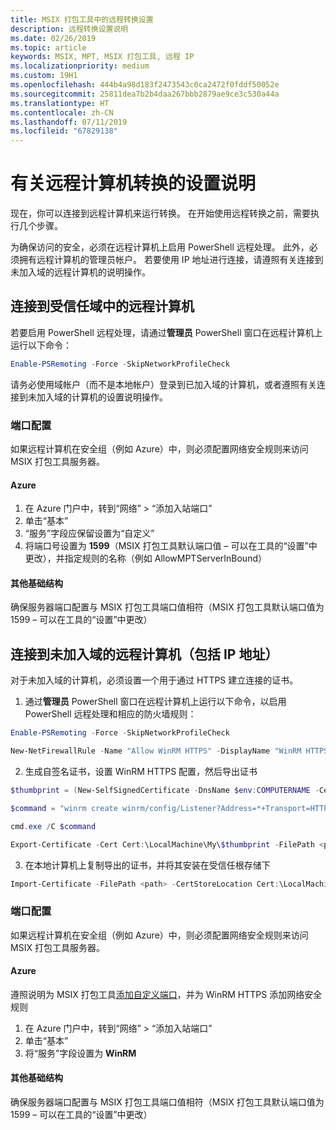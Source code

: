 ```yaml
---
title: MSIX 打包工具中的远程转换设置
description: 远程转换设置说明
ms.date: 02/26/2019
ms.topic: article
keywords: MSIX, MPT, MSIX 打包工具, 远程 IP
ms.localizationpriority: medium
ms.custom: 19H1
ms.openlocfilehash: 444b4a98d183f2473543c0ca2472f0fddf50052e
ms.sourcegitcommit: 25811dea7b2b4daa267bbb2879ae9ce3c530a44a
ms.translationtype: HT
ms.contentlocale: zh-CN
ms.lasthandoff: 07/11/2019
ms.locfileid: "67829138"
---
```

# <a name="setup-instructions-for-remote-machine-conversions"></a>有关远程计算机转换的设置说明 

现在，你可以连接到远程计算机来运行转换。 在开始使用远程转换之前，需要执行几个步骤。  

为确保访问的安全，必须在远程计算机上启用 PowerShell 远程处理。 此外，必须拥有远程计算机的管理员帐户。  若要使用 IP 地址进行连接，请遵照有关连接到未加入域的远程计算机的说明操作。 

## <a name="connecting-to-a-remote-machine-in-a-trusted-domain"></a>连接到受信任域中的远程计算机 

若要启用 PowerShell 远程处理，请通过**管理员** PowerShell 窗口在远程计算机上运行以下命令： 

``` PowerShell
Enable-PSRemoting -Force -SkipNetworkProfileCheck 
```

请务必使用域帐户（而不是本地帐户）登录到已加入域的计算机，或者遵照有关连接到未加入域的计算机的设置说明操作。 

### <a name="port-configuration"></a>端口配置 

如果远程计算机在安全组（例如 Azure）中，则必须配置网络安全规则来访问 MSIX 打包工具服务器。  

#### <a name="azure"></a>Azure 

1. 在 Azure 门户中，转到“网络” > “添加入站端口”   
2. 单击“基本” 
3. “服务”字段应保留设置为“自定义” 
4. 将端口号设置为 **1599**（MSIX 打包工具默认端口值 – 可以在工具的“设置”中更改），并指定规则的名称（例如 AllowMPTServerInBound） 

#### <a name="other-infrastructure"></a>其他基础结构 

确保服务器端口配置与 MSIX 打包工具端口值相符（MSIX 打包工具默认端口值为 1599 – 可以在工具的“设置”中更改） 

## <a name="connecting-to-a-non-domain-joined-remote-machineincludes-ip-addresses"></a>连接到未加入域的远程计算机（包括 IP 地址） 

对于未加入域的计算机，必须设置一个用于通过 HTTPS 建立连接的证书。 

1. 通过**管理员** PowerShell 窗口在远程计算机上运行以下命令，以启用 PowerShell 远程处理和相应的防火墙规则： 

``` PowerShell
Enable-PSRemoting -Force -SkipNetworkProfileCheck  

New-NetFirewallRule -Name "Allow WinRM HTTPS" -DisplayName "WinRM HTTPS" -Enabled  True -Profile Any -Action Allow -Direction Inbound -LocalPort 5986 -Protocol TCP 
```
 
2. 生成自签名证书，设置 WinRM HTTPS 配置，然后导出证书 

``` PowerShell
$thumbprint = (New-SelfSignedCertificate -DnsName $env:COMPUTERNAME -CertStoreLocation Cert:\LocalMachine\My -KeyExportPolicy NonExportable).Thumbprint 

$command = "winrm create winrm/config/Listener?Address=*+Transport=HTTPS @{Hostname=""$env:computername"";CertificateThumbprint=""$thumbprint""}" 

cmd.exe /C $command 

Export-Certificate -Cert Cert:\LocalMachine\My\$thumbprint -FilePath <path_to_cer_file> 
```

3. 在本地计算机上复制导出的证书，并将其安装在受信任根存储下 

``` PowerShell
Import-Certificate -FilePath <path> -CertStoreLocation Cert:\LocalMachine\Root 
``` 

### <a name="port-configuration"></a>端口配置 

如果远程计算机在安全组（例如 Azure）中，则必须配置网络安全规则来访问 MSIX 打包工具服务器。  

#### <a name="azure"></a>Azure 

遵照说明为 MSIX 打包工具[添加自定义端口](#azure)，并为 WinRM HTTPS 添加网络安全规则 

1. 在 Azure 门户中，转到“网络” > “添加入站端口”   
2. 单击“基本”  
3. 将“服务”字段设置为 **WinRM**

#### <a name="other-infrastructure"></a>其他基础结构 

确保服务器端口配置与 MSIX 打包工具端口值相符（MSIX 打包工具默认端口值为 1599 – 可以在工具的“设置”中更改） 
